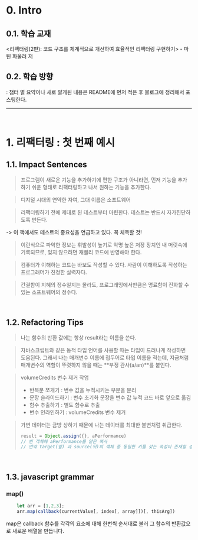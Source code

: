 # 0. Intro

## 0.1. 학습 교재
<리팩터링(2판): 코드 구조를 체계적으로 개선하여 효율적인 리팩터링 구현하기> - 마틴 파울러 저

## 0.2. 학습 방향
: 챕터 별 요약이나 새로 알게된 내용은 README에 먼저 적은 후 블로그에 정리해서 포스팅한다.

---
<br/>

# 1. 리팩터링 : 첫 번째 예시

## 1.1. Impact Sentences

> 프로그램이 새로운 기능을 추가하기에 편한 구조가 아니라면, 먼저 기능을 추가하기 쉬운 형태로 리팩터링하고 나서 원하는 기능을 추가한다.

> 디지털 시대의 연약한 자여, 그대 이름은 소프트웨어

> 리팩터링하기 전에 제대로 된 테스트부터 마련한다. 테스트는 반드시 자가진단하도록 만든다.

-> 이 책에서도 테스트의 중요성을 언급하고 있다. 꼭 체득할 것!

> 이런식으로 파악한 정보는 휘발성이 높기로 악명 높은 저장 장치인 내 머릿속에 기록되므로, 잊지 않으려면 재빨리 코드에 반영해야 한다.

> 컴퓨터가 이해하는 코드는 바보도 작성할 수 있다. 사람이 이해하도록 작성하는 프로그래머가 진정한 실력자다.

> 간결함이 지혜의 정수일지는 몰라도, 프로그래밍에서만큼은 명료함이 진화할 수 있는 소프트웨어의 정수다.

<br/>

## 1.2. Refactoring Tips
> 나는 함수의 반환 값에는 항상 result라는 이름을 쓴다.

> 자바스크립트와 같은 동적 타입 언어를 사용할 때는 타입이 드러나게 작성하면 도움된다. 그래서 나는 매개변수 이름에 접두어로 타입 이름을 적는데, 지금처럼 매개변수의 역할이 뚜렷하지 않을 때는 **부정 관사(a/an)**를 붙인다.

> volumeCredits 변수 제거 작업
> - 반복문 쪼개기 : 변수 값을 누적시키는 부분을 분리
> - 문장 슬라이드하기 : 변수 초기화 문장을 변수 값 누적 코드 바로 앞으로 옮김
> - 함수 추출하기 : 별도 함수로 추출
> - 변수 인라인하기 : volumeCredits 변수 제거

> 가변 데이터는 금방 상하기 때문에 나는 데이터를 최대한 불변처럼 취급한다.
> ```javascript
> result = Object.assign({}, aPerformance)
> // 빈 객체에 aPerformance를 얕은 복사
> // 만약 target(앞) 과 source(뒤)의 객체 중 동일한 키를 갖는 속성이 존재할 경우 그 속성값은 source 객체의 속성 값으로 덮어쓰여짐
> ```




<br/>

## 1.3. javascript grammar

### map()
```javascript
    let arr = [1,2,3];
    arr.map(callback(currentValue[, index[, array]])[, thisArg])
```
map은 callback 함수를 각각의 요소에 대해 한번씩 순서대로 불러 그 함수의 반환값으로 새로운 배열을 만듭니다. 

